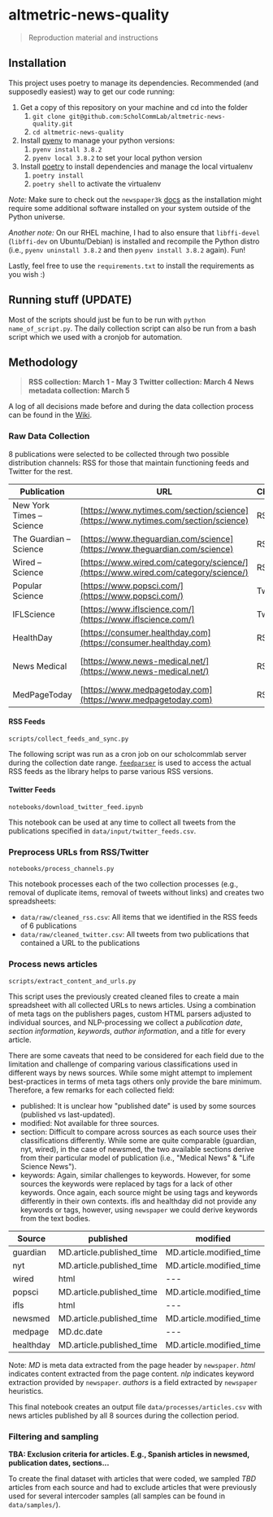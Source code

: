 # altmetric-news-quality

> Reproduction material and instructions

## Installation

This project uses poetry to manage its dependencies. Recommended (and supposedly easiest) way to get our code running:

1. Get a copy of this repository on your machine and cd into the folder
   1. `git clone git@github.com:ScholCommLab/altmetric-news-quality.git`
   2. `cd altmetric-news-quality`
2. Install [pyenv](https://github.com/pyenv/pyenv) to manage your python versions:
   1. `pyenv install 3.8.2` 
   2. `pyenv local 3.8.2` to set your local python version
3. Install [poetry](https://python-poetry.org/) to install dependencies and manage the local virtualenv
   1. `poetry install`
   2. `poetry shell` to activate the virtualenv

*Note:* Make sure to check out the `newspaper3k` [docs](https://github.com/codelucas/newspaper) as the installation might require some additional software installed on your system outside of the Python universe.

*Another note:* On our RHEL machine, I had to also ensure that `libffi-devel` (`libffi-dev` on Ubuntu/Debian) is installed and recompile the Python distro (i.e., `pyenv uninstall 3.8.2` and then `pyenv install 3.8.2` again). Fun!

Lastly, feel free to use the `requirements.txt` to install the requirements as you wish :)

## Running stuff (UPDATE)

Most of the scripts should just be fun to be run with `python name_of_script.py`. The daily collection script can also be run from a bash script which we used with a cronjob for automation.

## Methodology

> **RSS collection: March 1 - May 3**
> **Twitter collection: March 4**
> **News metadata collection: March 5**

A log of all decisions made before and during the data collection process can be found in the [Wiki](https://github.com/ScholCommLab/altmetric-news-quality/wiki).

### Raw Data Collection

8 publications were selected to be collected through two possible distribution channels: RSS for those that maintain functioning feeds and Twitter for the rest.

| Publication              | URL                                                                                | Channel | Details                                                                                                              |
| ------------------------ | ---------------------------------------------------------------------------------- | ------- | -------------------------------------------------------------------------------------------------------------------- |
| New York Times – Science | [https://www.nytimes.com/section/science](https://www.nytimes.com/section/science) | RSS     | [https://rss.nytimes.com/services/xml/rss/nyt/Science.xml](https://rss.nytimes.com/services/xml/rss/nyt/Science.xml) |
| The Guardian – Science   | [https://www.theguardian.com/science](https://www.theguardian.com/science)         | RSS     | [https://www.theguardian.com/science/rss](https://www.theguardian.com/science/rss)                                   |
| Wired – Science          | [https://www.wired.com/category/science/](https://www.wired.com/category/science/) | RSS     | [https://www.wired.com/feed/category/science/latest/rss](https://www.wired.com/feed/category/science/latest/rss)     |
| Popular Science          | [https://www.popsci.com/](https://www.popsci.com/)                                 | Twitter | [https://twitter.com/PopSci](https://twitter.com/PopSci)                                                             |
| IFLScience               | [https://www.iflscience.com/](https://www.iflscience.com/)                         | Twitter | [https://twitter.com/IFLScience](https://twitter.com/IFLScience)                                                     |
| HealthDay                | [https://consumer.healthday.com](https://consumer.healthday.com)                   | RSS     | [https://consumer.healthday.com/feeds/feed.rss](https://consumer.healthday.com/feeds/feed.rss)                       |
| News Medical             | [https://www.news-medical.net/](https://www.news-medical.net/)                     | RSS     | [http://www.news-medical.net/syndication.axd?format=rss](http://www.news-medical.net/syndication.axd?format=rss)     |
| MedPageToday             | [https://www.medpagetoday.com](https://www.medpagetoday.com)                       | RSS     | [https://www.medpagetoday.com/rss/headlines.xml](https://www.medpagetoday.com/rss/headlines.xml)                     |

#### RSS Feeds

`scripts/collect_feeds_and_sync.py`

The following script was run as a cron job on our scholcommlab server during the collection date range. [`feedparser`](https://pythonhosted.org/feedparser/) is used to access the actual RSS feeds as the library helps to parse various RSS versions.

#### Twitter Feeds

`notebooks/download_twitter_feed.ipynb`

This notebook can be used at any time to collect all tweets from the publications specified in `data/input/twitter_feeds.csv`.

### Preprocess URLs from RSS/Twitter

`notebooks/process_channels.py`

This notebook processes each of the two collection processes (e.g., removal of duplicate items, removal of tweets without links) and creates two spreadsheets:

- `data/raw/cleaned_rss.csv`: All items that we identified in the RSS feeds of 6 publications
- `data/raw/cleaned_twitter.csv`: All tweets from two publications that contained a URL to the publications

### Process news articles

`scripts/extract_content_and_urls.py`

This script uses the previously created cleaned files to create a main spreadsheet with all collected URLs to news articles. Using a combination of meta tags on the publishers pages, custom HTML parsers adjusted to individual sources, and NLP-processing we collect a *publication date*, *section information*, *keywords*, *author information*, and a *title* for every article.

There are some caveats that need to be considered for each field due to the limitation and challenge of comparing various classifications used in different ways by news sources. While some might attempt to implement best-practices in terms of meta tags others only provide the bare minimum. Therefore, a few remarks for each collected field:

- published: It is unclear how "published date" is used by some sources (published vs last-updated).
- modified: Not available for three sources.
- section: Difficult to compare across sources as each source uses their classifications differently. While some are quite comparable (guardian, nyt, wired), in the case of newsmed, the two available sections derive from their particular model of publication (i.e., "Medical News" & "Life Science News").
- keywords: Again, similar challenges to keywords. However, for some sources the keywords were replaced by tags for a lack of other keywords. Once again, each source might be using tags and keywords differently in their own contexts. ifls and healthday did not provide any keywords or tags, however, using `newspaper` we could derive keywords from the text bodies.

| Source    | published                  | modified                  | section            | keywords | author             |
| --------- | -------------------------- | ------------------------- | ------------------ | -------- | ------------------ |
| guardian  | MD.article.published\_time | MD.article.modified\_time | MD.article.section | MD       | authors            |
| nyt       | MD.article.published\_time | MD.article.modified\_time | MD.article.section | MD       | authors            |
| wired     | html                       | ---                       | html               | MD       | MD.author          |
| popsci    | MD.article.published\_time | MD.article.modified\_time | html               | html     | authors            |
| ifls      | html                       | ---                       | html               | nlp      | html               |
| newsmed   | MD.article.published\_time | MD.article.modified\_time | html               | MD       | html               |
| medpage   | MD.dc.date                 | ---                       | MD.sailthru.topcat | MD       | MD.sailthru.author |
| healthday | MD.article.published\_time | MD.article.modified\_time | MD.article.section | nlp      | html               |

Note: *MD* is meta data extracted from the page header by `newspaper`. *html* indicates content extracted from the page content. *nlp* indicates keyword extraction provided by `newspaper`. *authors* is a field extracted by `newspaper` heuristics.

This final notebook creates an output file `data/processes/articles.csv` with news articles published by all 8 sources during the collection period.

### Filtering and sampling

**TBA: Exclusion criteria for articles. E.g., Spanish articles in newsmed, publication dates, sections...**

To create the final dataset with articles that were coded, we sampled *TBD* articles from each source and had to exclude articles that were previously used for several intercoder samples (all samples can be found in `data/samples/`).
